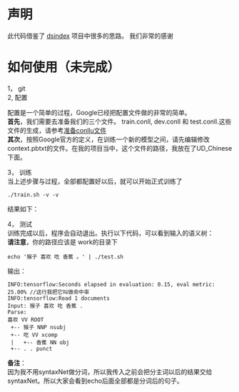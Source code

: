 # 声明
此代码借鉴了 [dsindex](https://github.com/dsindex/syntaxnet) 项目中很多的思路。 我们非常的感谢

# 如何使用（未完成）
1， git</br>
2,  配置</br>

配置是一个简单的过程，Google已经把配置文件做的非常的简单。</br>
**首先**，我们需要去准备我们的三个文件。 train.conll, dev.conll 和 test.conll.这些文件的生成，请参考[准备conllu文件](https://github.com/yutaolife/syntaxNet4Chinese/blob/master/guide/zh/conllu/conllu.md)</br>
**其次**，按照Google官方的定义，在训练一个新的模型之间，请先编辑修改context.pbtxt的文件。在我的项目当中，这个文件的路径，我放在了UD_Chinese下面。</br>

3， 训练</br>
当上述步骤与过程，全部都配置好以后，就可以开始正式训练了
```
./train.sh -v -v
```
结果如下：


4， 测试</br>
训练完成以后，程序会自动退出。执行以下代码，可以看到输入的语义树：</br>
**请注意**，你的路径应该是 work的目录下
```
echo '猴子 喜欢 吃 香蕉 。' | ./test.sh
```
输出：
```
INFO:tensorflow:Seconds elapsed in evaluation: 0.15, eval metric: 25.00% //这行我把它叫做命中率
INFO:tensorflow:Read 1 documents
Input: 猴子 喜欢 吃 香蕉 .
Parse:
喜欢 VV ROOT
 +-- 猴子 NNP nsubj
 +-- 吃 VV xcomp
 |   +-- 香蕉 NN obj
 +-- . . punct

```

**备注**：</br>
因为我不用syntaxNet做分词，所以我传入之前会把分主词以后的结果交给syntaxNet。所以大家会看到echo后面全部都是分词后的句子。
